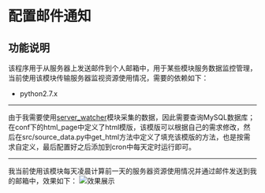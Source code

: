# 配置邮件通知

## 功能说明
该程序用于从服务器上发送邮件到个人邮箱中，用于某些模块服务数据监控管理，当前使用该模块传输服务器监视资源使用情况，需要的依赖如下：

* python2.7.x

* * *
由于我需要使用[server_watcher](https://github.com/hexueyuan/pythontatter/tree/master/server_watcher)模块采集的数据，因此需要查询MySQL数据库；在conf下的html_page中定义了html模版，该模版可以根据自己的需求修改，然后在src/source_data.py中get_html方法中定义了填充该模版的方法，也是按需求自定义，最后配置好之后添加到cron中每天定时运行即可。

* * *
我当前使用该模块每天凌晨计算前一天的服务器资源使用情况并通过邮件发送到我的邮箱中，效果如下：
![效果展示](https://github.com/hexueyuan/pythontatter/blob/master/mailToMe/.image/420AB037-22EB-4E0F-9591-2784B2957DA5.png)
